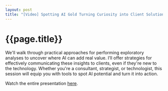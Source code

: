 ```yaml
---
layout: post
title: "[Video] Spotting AI Gold Turning Curiosity into Client Solutions"
---
```

{{page.title}}
================

We'll walk through practical approaches for performing exploratory analyses to uncover where AI can add real value. 
I’ll offer strategies for effectively communicating these insights to clients, even if they're new to the technology. Whether you're a consultant, strategist, or technologist, this session will equip you with tools to spot AI potential and turn it into action.

Watch the entire presentation [here](https://www.youtube.com/watch?v=ZWxTWrtGlk0).